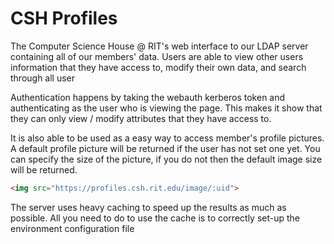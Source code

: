 CSH Profiles
========

The Computer Science House @ RIT's web interface to our LDAP server containing
all of our members' data. Users are able to view other users information that
they have access to, modify their own data, and search through all user

Authentication happens by taking the webauth kerberos token and authenticating
as the user who is viewing the page. This makes it show that they can only 
view / modify attributes that they have access to.

It is also able to be used as a easy way to access member's profile pictures.
A default profile picture will be returned if the user has not set one yet.
You can specify the size of the picture, if you do not then the default image
size will be returned.

```html
<img src="https://profiles.csh.rit.edu/image/:uid">
```

The server uses heavy caching to speed up the results as much as possible.
All you need to do to use the cache is to correctly set-up the environment
configuration file
